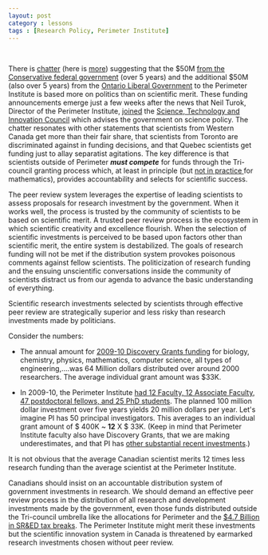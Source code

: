 ```yaml
---
layout: post
category : lessons
tags : [Research Policy, Perimeter Institute]
---
```

&nbsp;

There is <a href="http://dontleavecanadabehind.wordpress.com/2011/03/21/50-million-for-perimeter-in-tuesdays-budget/">chatter</a> (here is <a href="http://ghoussoub.wordpress.com/2011/03/25/is-canada%E2%80%99s-research-strategy-too-politicized/">more</a>) suggesting that the  $50M <a href="http://www.budget.gc.ca/2011/glance-apercu/brief-bref-eng.html">from the Conservative federal government</a> (over 5 years) and the additional $50M (also over 5 years) from the <a href="http://www.fin.gov.on.ca/en/budget/ontariobudgets/2011/ch1a.html#c1_secA_buildingSkills">Ontario Liberal Government</a> to the Perimeter Institute is based more on politics than on scientific merit. These funding announcements emerge just a few weeks after the news that Neil Turok, Director of the Perimeter Institute, <a href="http://www.perimeterinstitute.ca/News/In_The_Media/Neil_Turok_Appointed_to_Canada%27s_Science,_Technology_and_Innovation_Council/">joined</a> the <a href="http://www.stic-csti.ca/eic/site/stic-csti.nsf/eng/Home">Science, Technology and Innovation Council</a> which advises the government on science policy.  The chatter resonates with other statements that scientists from Western Canada get more than their fair share, that scientists from Toronto are discriminated against in funding decisions, and that Quebec scientists get funding just to allay separatist agitations. The key difference is that scientists outside of Perimeter <strong><em>must compete</em></strong> for funds through the Tri-council granting process which, at least in principle (but <a href="http://blog.math.toronto.edu/colliand/2011/03/09/147/">not in practice </a> for mathematics), provides accountability and selects for scientific success.

The peer review system leverages the expertise of leading scientists to assess proposals for research investment by the government. When it works well, the process is trusted by the community of scientists to be based on scientific merit. A trusted peer review process is the ecosystem in which scientific creativity and excellence flourish. When the selection of scientific investments is perceived to be based upon factors other than scientific merit, the entire system is destabilized. The goals of research funding will not be met if the distribution system provokes poisonous comments against fellow scientists.  The politicization of research funding and the ensuing unscientific conversations inside the community of scientists distract us from our agenda to advance the basic understanding of everything.

Scientific research investments selected by scientists through effective peer review are strategically superior and less risky than research investments made by politicians.

Consider the numbers:
<ul>
	<li>The annual amount for <a href="http://www.nserc-crsng.gc.ca/_doc/Professors-Professeurs/2010-DG-CompStat_e.pdf">2009-10 Discovery Grants funding</a> for biology, chemistry, physics, mathematics, computer science, all types of engineering,....was  64 Million dollars distributed over around 2000 researchers. The average individual grant amount was $33K.</li>
</ul>
<ul>
	<li>In 2009-10, the Perimeter Institute <a href="http://www.perimeterinstitute.ca/images/pifiles/annual_report_2009_10_english.pdf">had 12 Faculty, 12 Associate Faculty, 47 postdoctoral fellows, and 25 PhD students</a>. The planned 100 million dollar  investment over five years yields  20 million dollars per year. Let's imagine PI has 50 principal investigators. This averages to an individual grant amount of $ 400K ~ <strong>12</strong> X $ 33K. (Keep in mind that Perimeter Institute faculty also have Discovery Grants, that we are making underestimates, and that PI has <a title="BMO gives $4M to PI" href="https://www.perimeterinstitute.ca/News/In_The_Media/BMO%27s_$4_Million_Gift_to_Perimeter_Institute_to_Accelerate_Research_and_Innovation_in_Canada/">other substantial recent investments</a>.)</li>
</ul>
It is not obvious that the average Canadian scientist merits 12 times less research funding than the average scientist at the Perimeter Institute.

Canadians should insist on an accountable distribution system of government investments in research. We should demand an effective peer review process in the distribution of all research and development investments made by the government, even those funds distributed outside the Tri-council umbrella like the allocations for Perimeter and the <a href="http://www.theglobeandmail.com/report-on-business/flawed-rd-scheme-costs-taxpayers-billions/article1939418/">$4.7 Billion in SR&amp;ED tax breaks</a>. The Perimeter Institute might merit these investments but the scientific innovation system in Canada is threatened by earmarked research investments chosen without peer review.